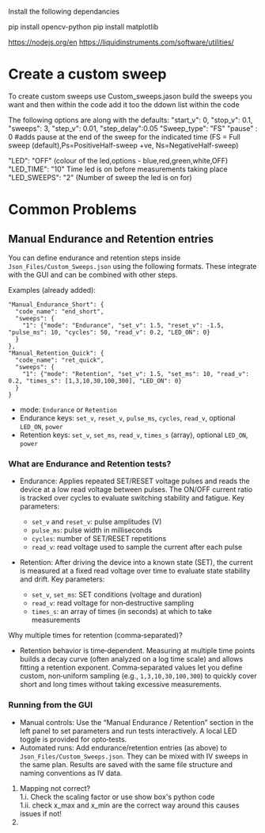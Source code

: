 Install the following dependancies 

pip install opencv-python
pip install matplotlib

https://nodejs.org/en
https://liquidinstruments.com/software/utilities/

# Create a custom sweep 

To create custom sweeps use Custom_sweeps.jason build the sweeps you want and then within the code add it too the ddown list within the code

The following options are along with the defaults: 
"start_v": 0,
"stop_v": 0.1,
"sweeps": 3,
"step_v": 0.01,
"step_delay":0.05
"Sweep_type": "FS" 
"pause" : 0  #adds pause at the end of the sweep for the indicated time 
(FS = Full sweep (default),Ps=PositiveHalf-sweep +ve, Ns=NegativeHalf-sweep)

"LED": "OFF"      (colour of the led,options - blue,red,green,white,OFF)
"LED_TIME": "10" Time led is on before measurements taking place
"LED_SWEEPS": "2" (Number of sweep the led is on for)




# Common Problems

## Manual Endurance and Retention entries

You can define endurance and retention steps inside `Json_Files/Custom_Sweeps.json` using the following formats. These integrate with the GUI and can be combined with other steps.

Examples (already added):

```
"Manual_Endurance_Short": {
  "code_name": "end_short",
  "sweeps": {
    "1": {"mode": "Endurance", "set_v": 1.5, "reset_v": -1.5, "pulse_ms": 10, "cycles": 50, "read_v": 0.2, "LED_ON": 0}
  }
},
"Manual_Retention_Quick": {
  "code_name": "ret_quick",
  "sweeps": {
    "1": {"mode": "Retention", "set_v": 1.5, "set_ms": 10, "read_v": 0.2, "times_s": [1,3,10,30,100,300], "LED_ON": 0}
  }
}
```

- mode: `Endurance` or `Retention`
- Endurance keys: `set_v`, `reset_v`, `pulse_ms`, `cycles`, `read_v`, optional `LED_ON`, `power`
- Retention keys: `set_v`, `set_ms`, `read_v`, `times_s` (array), optional `LED_ON`, `power`

### What are Endurance and Retention tests?

- Endurance: Applies repeated SET/RESET voltage pulses and reads the device at a low read voltage between pulses. The ON/OFF current ratio is tracked over cycles to evaluate switching stability and fatigue. Key parameters:
  - `set_v` and `reset_v`: pulse amplitudes (V)
  - `pulse_ms`: pulse width in milliseconds
  - `cycles`: number of SET/RESET repetitions
  - `read_v`: read voltage used to sample the current after each pulse

- Retention: After driving the device into a known state (SET), the current is measured at a fixed read voltage over time to evaluate state stability and drift. Key parameters:
  - `set_v`, `set_ms`: SET conditions (voltage and duration)
  - `read_v`: read voltage for non‑destructive sampling
  - `times_s`: an array of times (in seconds) at which to take measurements

Why multiple times for retention (comma‑separated)?
- Retention behavior is time‑dependent. Measuring at multiple time points builds a decay curve (often analyzed on a log time scale) and allows fitting a retention exponent. Comma‑separated values let you define custom, non‑uniform sampling (e.g., `1,3,10,30,100,300`) to quickly cover short and long times without taking excessive measurements.

### Running from the GUI

- Manual controls: Use the “Manual Endurance / Retention” section in the left panel to set parameters and run tests interactively. A local LED toggle is provided for opto‑tests.
- Automated runs: Add endurance/retention entries (as above) to `Json_Files/Custom_Sweeps.json`. They can be mixed with IV sweeps in the same plan. Results are saved with the same file structure and naming conventions as IV data.
1. Mapping not correct?\
1.i. Check the scaling factor or use show box's python code\
1.ii. check x_max and x_min are the correct way around this causes issues if not!
2. 



